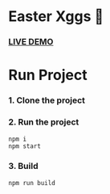 # Easter Xggs :page_with_curl:

### [LIVE DEMO](https://easterxggs.com/)

# Run Project
### 1. Clone the project

### 2. Run the project
```shell
npm i
npm start
```

### 3. Build
```shell
npm run build
```
